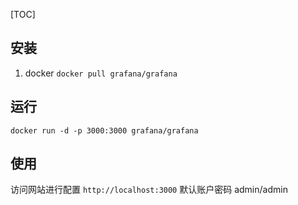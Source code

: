 [TOC]

## 安装
1. docker
`docker pull grafana/grafana`
 ## 运行
`docker run -d -p 3000:3000 grafana/grafana`

## 使用
访问网站进行配置
`http://localhost:3000` 默认账户密码 admin/admin
